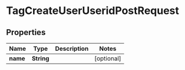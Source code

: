 

# TagCreateUserUseridPostRequest


## Properties

| Name | Type | Description | Notes |
|------------ | ------------- | ------------- | -------------|
|**name** | **String** |  |  [optional] |



